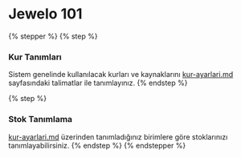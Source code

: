 # Jewelo 101

{% stepper %}
{% step %}
### Kur Tanımları

Sistem genelinde kullanılacak kurları ve kaynaklarını [kur-ayarlari.md](admin/kur-ayarlari.md "mention") sayfasındaki talimatlar ile tanımlayınız.
{% endstep %}

{% step %}
### Stok Tanımlama

[kur-ayarlari.md](admin/kur-ayarlari.md "mention") üzerinden tanımladığınız birimlere göre stoklarınızı tanımlayabilirsiniz.
{% endstep %}
{% endstepper %}
